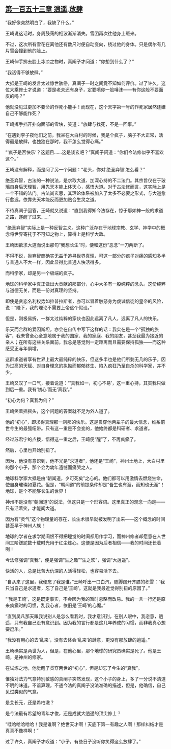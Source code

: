 ## [第一百五十三章 逍遥,放肆](https://www.xxbiquge.com/11_11207/5463578.html)


  “我好像突然明白了，我缺了什么。”

  王崎说这话时，身周鼓荡的相波渐渐消失。雪团再次往他身上砸来。

  不过，这次所有雪花在离他还有数尺时便自动变向，绕过他的身体。只是偶尔有几片雪会撞到他的脸上。

  王崎伸手拂去脸上冰凉之物时，真阐子才问道：“你想到什么了？”

  “我活得不够放肆。”

  大抵是王崎的发言太过惊世骇俗，真阐子一时之间竟不知如何评价。过了许久，这位大乘修士才说道：“要是老夫还有身子，定要喷你一脸唾沫——有你这般不要面皮的吗？”

  他就没见过更加不要命的作死小能手！而现在，这个天字第一号的作死家居然还嫌自己不够能作死？

  王崎挥手挡开扑向面部的雪块，笑道：“放肆与找死，不是一回事。”

  “在遇到李子夜他们之前，我呆在大白村的时候，我是个疯子，脑子不大正常，活得最是放肆，也独独在那时，我不怎么觉得心痛。”

  “‘疯子是否快乐’？这题目……这是谈玄吧？”真阐子问道：“你们今法修似乎不喜欢这个。”

  王崎没有解释，而是问了另一个问题：“老头，你对‘绝圣弃智’怎么看？”

  绝圣弃智，古法的一种说法，是求取大道、加深心持的不二法门。其宗旨仅在于玻璃自身后天理智，用先天本能上体天心，感悟大道。对于古法修而言，这实际上是一个不错的法门。古法尚玄思，其理论体系被加入了太多不必要之形式，与大道愈行愈远，依靠先天本能反而更加贴合生灵之道。

  不待真阐子回答，王崎就又说道：“直到我得知今法存在，惊于那如神一般的求道之路，遂醒了过来……”

  “绝圣弃智”实际上是一种反智主义。这种广泛存在于地球宗教、玄学、神学中的概念将世界寄托于不可知之物上，算得上是科学大敌。

  王崎因欲求大道而说出那句“我想长生”时，便和这份“恶念”一刀两断了。

  不得不说，抛弃智商确实无益于追寻世界真理，可这一部分的疯子对痛的感知多半与普通人不大一样，因此显得比普通人快活得多。

  而科学家，却是另一个极端的疯子。

  地球的科学家中真正做出大贡献的那部分，心中大多有一股纯粹的念头。这份纯粹与道德无关，而是一份对真理的坚持。

  即使是贪恋名利权势如拉普拉斯者，亦可以冒着触怒身为虔诚信徒的皇帝的风险，说：“陛下，我的理论不需要上帝这个假设。”

  但是，刚极易折，一群太过纯粹的家伙也因此远离了凡人，远离了凡人的快乐。

  乐天而合群的爱因斯坦，亦会在自传中写下这样的话：我实在是一个“孤独的旅客”，我未曾全心全意地属于我的国家、我的家庭、我的朋友，甚至我最为接近的亲人；在所有这些关系面前，我总是感觉到一定距离而且需要保持孤独——而这种感受正与年俱增。

  这群求道者享有世界上最大最纯粹的快乐，但这多半也是他们所剩无几的乐子。因为过高的天赋、对自身理念的执拗而郁郁终生、陷入疯狂乃至自杀的科学家，并不少。

  王崎又叹了一口气，接着说道：“‘真我如一，初心不易’，这一重心持，其实我只做到后一重。我有‘初心’而无‘真我’。”

  “初心为何？真我为何？”

  王崎笑着摇摇头，这个问题的答案就不足为外人道了。

  他的“初心”，即求得真理那一刹那的快乐。这是贯穿他两辈子的最大信念，维系前世今生的最强纽带。只有这一重是不会变的，他始终都是科研者、求道者。

  经过苏君宇的点拨，悟得这一重之后，王崎便“醒”了，不再疯癫了。

  然后，心里也开始别扭了。

  因为，他没有意识到，他不光是“求道者”，他还是“王崎”，神州土地上，大白村里的那个小子，那个会为幼年遗憾而痛哭之人。

  地球科学家大抵是由“朝闻道，夕可死矣”之心的。他们都可以用激情去燃烧生命，使自身璀璨如夏花。但是，“朝闻道”的前提条件却是“吾生也有涯，而知也无涯”！地球，是个不能够长生的世界！

  神州不是没有“朝闻道”的说法，但这只是一个形容词。这里真正的观念一向是——只有活着笑，才能闻大道。

  因为有“灵气”这个物理量的存在，长生术很早就被发明了出来——这个概念的时间甚至早于神州人族！

  地球的学者在求学期间恨不得把睡觉的时间都用作学习，而神州修者却愿意在人世间三阶蹉跎数十载时光用于红尘炼心。这便是因为后者相信——我的时间还长着咧！

  今法修强调“真我”，便是强调“生之趣”“生之欢”，强调“大逍遥”。

  快活的人，总是比苦大仇深的人活得轻松，也容易活下去。

  “自从来了这里，我便忘了我是谁。”王崎呼出一口白汽，随脚踢开齐膝的积雪：“我只当自己是求道者，忘了自己是‘王崎’。这就是我最近觉得别扭的原因了。”

  “‘我是王崎’，这是既定事实，不会因为我的暂时忽略而改易。我的一言一行还是原来疯癫时的习惯，乱我心者，依旧是‘王崎’的心魔。”

  “直到吴凡那天跟我说别人是怎么看我时，我才意识到，在别人眼中，我恣意，逍遥，只有我自己没有意识到。因为我的言行都是这几年养成的习惯，而非我真心想要逗乐。”

  “我没有用心的去‘乱来’，没有去体会‘乱来’的肆意，更没有那放肆的逍遥。”

  王崎确实是两世为人，但是，在他心里，那个地球的研究员确实是死了。他是王崎，是神州的修家。

  在试炼之地，他觉醒了贯穿两世的“初心”，但是却忘了今生的“真我”。

  惟独对法力气意特别敏感的真阐子突然发现，这个小子的身上，多了一分说不清道不明的味道。不谙算理，不通今法的真阐子没法准确的描述，但是，他确信，自己见过类似的气意。

  是艾长元，还是希柏澈？

  是今法最有希望的青年才俊，还是成就大逍遥的顶尖修士？

  “哇哈哈哈哈哈！我是谁啊？绝世天才啊！天底下第一有趣之人啊！那样纠结才是真真不像样啊！”

  过了许久，真阐子才叹道：“小子，有些日子没听你笑得这么放肆了。”
